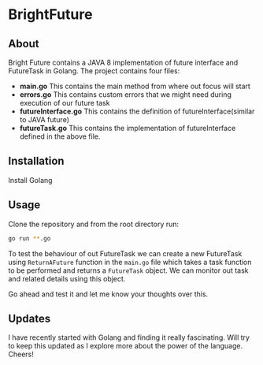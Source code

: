 # BrightFuture

## About

Bright Future contains a JAVA 8 implementation of future interface and FutureTask in Golang. The project contains four files:

* **main.go** This contains the main method from where out focus will start
* **errors.go** This contains custom errors that we might need during execution of our future task
* **futureInterface.go** This contains the definition of futureInterface(similar to JAVA future)
* **futureTask.go** This contains the implementation of futureInterface defined in the above file.

## Installation

Install Golang

## Usage

Clone the repository and from the root directory run:
```bash
go run **.go
```
To test the behaviour of out FutureTask we can create a new FutureTask using `ReturnAFuture` function in the `main.go` file which takes a task function to be performed and returns a `FutureTask` object. We can monitor out task and related details using this object.

Go ahead and test it and let me know your thoughts over this.


## Updates

I have recently started with Golang and finding it really fascinating. Will try to keep this updated as I explore more about the power of the language. Cheers!

